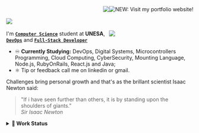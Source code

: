 <div align='right'>
  <a href="#"><img height="27" src="https://github.com/IsaacAlves7/portfolio/blob/favicon/favicon.svg" align="right" title="NEW: Visit my portfolio website!"></a>
  <a href="#"><img src="https://visitor-badge.glitch.me/badge?page_id=isaacalves7.visitor-badge"/></a>
</div>

<a href="#"><img src="https://readme-typing-svg.herokuapp.com?color=0094F5&lines=👋🏾+Hello,+World!;👨🏾‍🔬+Welcome+to+my+lab!;👨🏾‍💻+I+want+share+my+studies;💾+Feel+free+to+let+any+doubt;%7C"/></a>

<a href="https://github.com/IsaacAlves7"><img align='right' src="https://user-images.githubusercontent.com/61624336/116183082-a7f44780-a6f3-11eb-9365-2118e0f5b29b.png" width="227"></a>

I'm **[`Computer Science`](https://www.youtube.com/watch?v=SzJ46YA_RaA)** student at **UNESA**, **[`DevOps`](https://roadmap.sh/roadmaps/devops.png)** and **[`Full-Stack Developer`](https://pbs.twimg.com/media/E9c8-2EUcAQRBF1?format=jpg&name=large)**

- ♾️ **Currently Studying:** DevOps, Digital Systems, Microcontrollers Programming, Cloud Computing, CyberSecurity, Mounting Language, Node.js, RubyOnRails, React.js and Java;   
- ⚛️ Tip or feedback call me on linkedin or gmail.

<!-- I’m currently searching an opportunity of DevOps vacancy on labour market. Also, -->

Challenges bring personal growth and that's as the brillant scientist Isaac Newton said:

<blockquote>
  "If i have seen further than others, it is by standing upon the shoulders of giants." <br \>
  <i>Sir Isaac Newton</i>
</blockquote>

<details><summary><b title="(click to open)">🌲 Work Status</b></summary> 
<div align="center">
  <a href="https://github.com/IsaacAlves7"><img height="170em" src="https://user-images.githubusercontent.com/61624336/115090011-0fd3b280-9eea-11eb-85ed-cd4ff8874740.png"/></a>
</div>
  
<a href="https://github.com/IsaacAlves7"><div align="center">
  
![Snake animation](https://raw.githubusercontent.com/IsaacAlves7/IsaacAlves7/27423a6116585256c6fb97ab8b4c401de3c5fdfc/github-contribution-grid-snake.svg)

</a></div>
              
</details>
